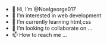 - 👋 Hi, I’m @Noelgeorge017
- 👀 I’m interested in web development 
- 🌱 I’m currently learning html,css
- 💞️ I’m looking to collaborate on ...
- 📫 How to reach me ...

<!---
Noelgeorge017/Noelgeorge017 is a ✨ special ✨ repository because its `README.md` (this file) appears on your GitHub profile.
You can click the Preview link to take a look at your changes.
--->
